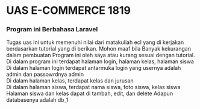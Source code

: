 <h1>UAS E-COMMERCE 1819 </h1>
<h3>Program ini Berbahasa Laravel </h3>
Tugas uas ini untuk memenuhi nilai dari matakuliah ecl yang di kerjakan berdasarkan tutorial yang di berikan. Mohon maaf bila Banyak kekurangan dalam pembuatan Program ini oleh saya atau kurang sesuai dengan tutorial.<br>
Di dalam program ini terdapat halaman login, halaman kelas, halaman siswa<br>
Di dalam halaman login terdapat antarmuka login yang usernya adalah admin dan passowrdnya admin<br>
Di dalam halaman kelas, terdapat kelas dan jurusan<br>
Di dalam halaman siswa, terdapat nama siswa, foto siswa, kelas siswa<br>
Halaman siswa dan kelas dapat di tambah, edit, dan delete
Adapun databasenya adalah db_1
